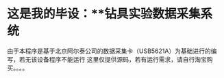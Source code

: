 # 这是我的毕设：**钻具实验数据采集系统

由于本程序是基于北京阿尔泰公司的数据采集卡（USB5621A）为基础进行的编写，若无该设备程序不能运行
这里仅提供源码，若有运行需求，请自行淘宝购买。。。。
